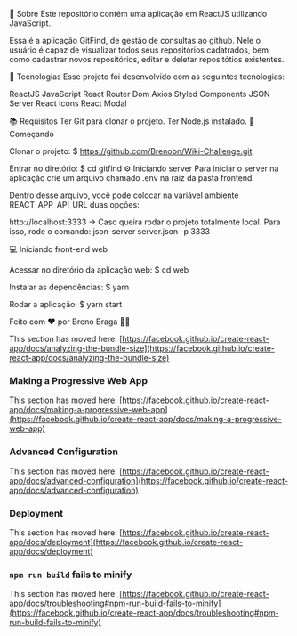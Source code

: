 📃 Sobre Este repositório contém uma aplicação em ReactJS utilizando JavaScript.

Essa é a aplicação GitFind, de gestão de consultas ao github. Nele o usuário é capaz de visualizar todos seus repositórios cadatrados, bem como cadastrar novos repositórios, editar e deletar repositótios existentes.

🔨 Tecnologias Esse projeto foi desenvolvido com as seguintes tecnologias:

ReactJS JavaScript React Router Dom Axios Styled Components JSON Server React Icons React Modal

📚 Requisitos Ter Git para clonar o projeto. Ter Node.js instalado. 🚀 Começando

Clonar o projeto:
$ https://github.com/Brenobn/Wiki-Challenge.git

Entrar no diretório:
$ cd gitfind ⚙️ Iniciando server Para iniciar o server na aplicação crie um arquivo chamado .env na raiz da pasta frontend.

Dentro desse arquivo, você pode colocar na variável ambiente REACT_APP_API_URL duas opções:

http://localhost:3333 -> Caso queira rodar o projeto totalmente local. Para isso, rode o comando: json-server server.json -p 3333

💻 Iniciando front-end web

Acessar no diretório da aplicação web:
$ cd web

Instalar as dependências:
$ yarn

Rodar a aplicação:
$ yarn start

Feito com ❤️ por Breno Braga 👋🏻

This section has moved here: [https://facebook.github.io/create-react-app/docs/analyzing-the-bundle-size](https://facebook.github.io/create-react-app/docs/analyzing-the-bundle-size)

### Making a Progressive Web App

This section has moved here: [https://facebook.github.io/create-react-app/docs/making-a-progressive-web-app](https://facebook.github.io/create-react-app/docs/making-a-progressive-web-app)

### Advanced Configuration

This section has moved here: [https://facebook.github.io/create-react-app/docs/advanced-configuration](https://facebook.github.io/create-react-app/docs/advanced-configuration)

### Deployment

This section has moved here: [https://facebook.github.io/create-react-app/docs/deployment](https://facebook.github.io/create-react-app/docs/deployment)

### `npm run build` fails to minify

This section has moved here: [https://facebook.github.io/create-react-app/docs/troubleshooting#npm-run-build-fails-to-minify](https://facebook.github.io/create-react-app/docs/troubleshooting#npm-run-build-fails-to-minify)
